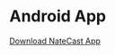 # Android App

[Download NateCast App](https://github.com/nateg5/Android/raw/master/NateCast/app/app-release.apk)


